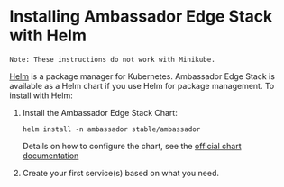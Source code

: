 # Installing Ambassador Edge Stack with Helm

```Note: These instructions do not work with Minikube.```

[Helm](https://helm.sh) is a package manager for Kubernetes. Ambassador Edge Stack is available as a Helm chart if you use Helm for package management. To install with Helm:

1. Install the Ambassador Edge Stack Chart:

   ```
   helm install -n ambassador stable/ambassador
   ```
   
   Details on how to configure the chart, see the [official chart documentation](https://hub.helm.sh/charts/stable/ambassador)

2. Create your first service(s) based on what you need. 